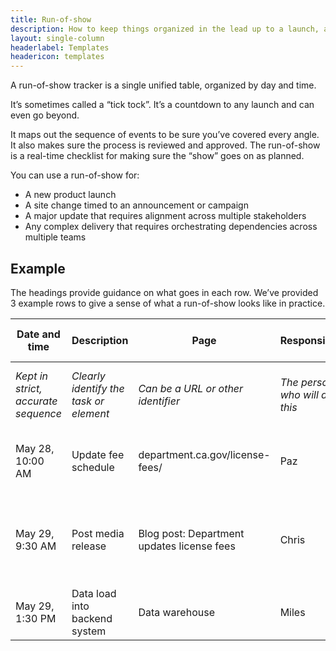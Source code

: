 ```yaml
---
title: Run-of-show
description: How to keep things organized in the lead up to a launch, announcement, or update
layout: single-column
headerlabel: Templates
headericon: templates
---
```


<p class="text-lead">A run-of-show tracker is a single unified table, organized by day and time.</p>

It’s sometimes called a “tick tock”. It’s a countdown to any launch and can even go beyond.

It maps out the sequence of events to be sure you’ve covered every angle. It also makes sure the process is reviewed and approved. The run-of-show is a real-time checklist for making sure the “show” goes on as planned.

You can use a run-of-show for:

* A new product launch
* A site change timed to an announcement or campaign
* A major update that requires alignment across multiple stakeholders
* Any complex delivery that requires orchestrating dependencies across multiple teams

## Example

The headings provide guidance on what goes in each row. We’ve provided 3 example rows to give a sense of what a run-of-show looks like in practice.

| **Date and time** | **Description** | **Page** | **Responsible** | **Approver** | **Notes and questions** | **Status** |
| ----- | ----- | ----- | ----- | ----- | ----- | ----- |
| *Kept in strict, accurate sequence* | *Clearly identify the task or element* | *Can be a URL or other identifier* | *The person who will do this* | *The person who has final approval* | *As needed* | *Varies with project* |
| May 28, 10:00 AM | Update fee schedule | department.ca.gov/license-fees/ | Paz | Abida | Double check before final publishing | Done |
| May 29, 9:30 AM | Post media release | Blog post: Department updates license fees | Chris | Huyhn | Make sure Comms sees staged version first | In staging |
| May 29, 1:30 PM | Data load into backend system | Data warehouse | Miles | Elena |  | In progress |
